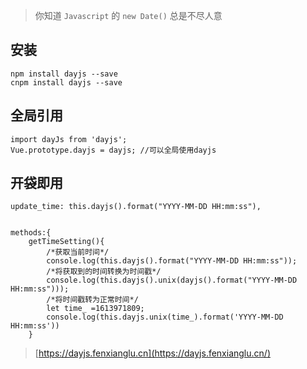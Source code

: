 > 你知道 `Javascript` 的 `new Date()` 总是不尽人意
 
## 安装
```shell
npm install dayjs --save
cnpm install dayjs --save
```

## 全局引用
```shell
import dayJs from 'dayjs';
Vue.prototype.dayjs = dayjs; //可以全局使用dayjs
```

## 开袋即用
```shell
update_time: this.dayjs().format("YYYY-MM-DD HH:mm:ss"),
```

```shell

methods:{
    getTimeSetting(){
        /*获取当前时间*/
        console.log(this.dayjs().format("YYYY-MM-DD HH:mm:ss"));
        /*将获取到的时间转换为时间戳*/
        console.log(this.dayjs().unix(dayjs().format("YYYY-MM-DD HH:mm:ss")));
        /*将时间戳转为正常时间*/
        let time_ =1613971809;
        console.log(this.dayjs.unix(time_).format('YYYY-MM-DD HH:mm:ss'))
    }

```

> [https://dayjs.fenxianglu.cn](https://dayjs.fenxianglu.cn/)